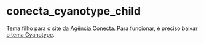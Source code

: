 # conecta_cyanotype_child
Tema filho para o site da [Agência Conecta](http://conecta.usjt.br). Para funcionar, é preciso baixar [o tema Cyanotype](https://br.wordpress.org/themes/cyanotype/).